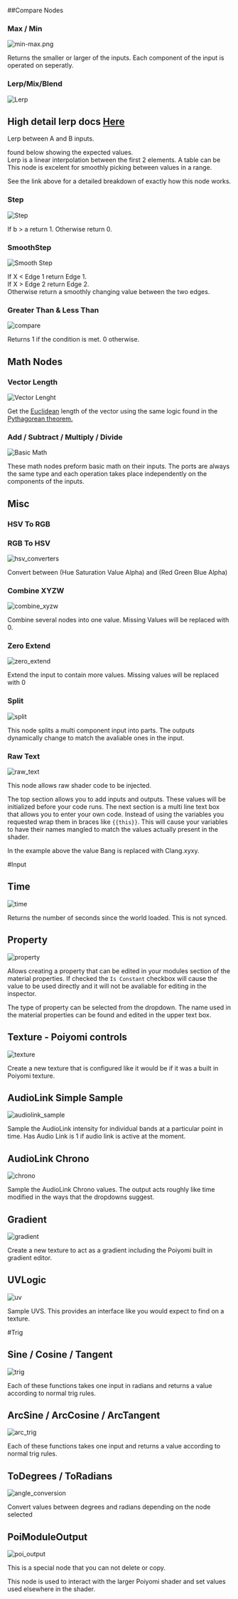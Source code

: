 ##Compare Nodes

### Max / Min
![min-max.png](node-images/min-max.png)

Returns the smaller or larger of the inputs. Each component of the input is operated on seperatly.

### Lerp/Mix/Blend
![Lerp](node-images/lerp.png)
<h2>High detail lerp docs <a href="lerp.md">Here</a></h2>

Lerp between A and B inputs.

found below showing the expected values.  
Lerp is a linear interpolation between the first 2 elements. A table can be
This node is excelent for smoothly picking between values in a range.  

See the link above for a detailed breakdown of exactly how this node works.


### Step
![Step](node-images/step.png)

If b > a return 1. Otherwise return 0.

### SmoothStep
![Smooth Step](node-images/smooth_step.png)

If X < Edge 1 return Edge 1.  
If X > Edge 2 return Edge 2.  
Otherwise return a smoothly changing value between the two edges.

### Greater Than &  Less Than 
![compare](node-images/compare.png)

Returns 1 if the condition is met. 0 otherwise. 

## Math Nodes

### Vector Length
![Vector Lenght](node-images/vector_length.png)

Get the [Euclidean](https://en.wikipedia.org/wiki/Euclidean_distance) length of
the vector using the same logic found in the
[Pythagorean theorem.](https://en.wikipedia.org/wiki/Pythagorean_theorem)


### Add / Subtract / Multiply / Divide
![Basic Math](node-images/basic-math.png)

These math nodes preform basic math on their inputs. 
The ports are always the same type and each operation takes place independently 
on the components of the inputs.

## Misc

### HSV To RGB

### RGB To HSV
![hsv_converters](node-images/hsv_converters.png)

Convert between (Hue Saturation Value Alpha) and (Red Green Blue Alpha)

### Combine XYZW
![combine_xyzw](node-images/combine_xyzw.png)

Combine several nodes into one value. Missing Values will be replaced with 0.

### Zero Extend
![zero_extend](node-images/zero_extend.png)

Extend the input to contain more values. Missing values will be replaced with
0

### Split
![split](node-images/split.png)

This node splits a multi component input into parts. The outputs dynamically change to match the avaliable 
ones in the input.

### Raw Text
![raw_text](node-images/raw_text.png)

This node allows raw shader code to be injected.  

The top section allows you to add inputs and outputs. These values will be
initialized before your code runs. The next section is a multi line text box
that allows you to enter your own code. Instead of using the variables you
requested wrap them in braces like `{{this}}`. This will cause your variables
to have their names mangled to match the values actually present in the shader.

In the example above the value Bang is replaced with Clang.xyxy.

#Input
## Time
![time](node-images/time.png)

Returns the number of seconds since the world loaded. This is not synced.

## Property
![property](node-images/property.png)

Allows creating a property that can be edited in your modules section of the
material properties.  If checked the `Is Constant` checkbox will cause the
value to be used directly and it will not be avaliable for editing in the inspector. 

The type of property can be selected from the dropdown. The name used in the
material properties can be found and edited in the upper text box.

## Texture - Poiyomi controls
![texture](node-images/texture.png)

Create a new texture that is configured like it would be if it was a built in
Poiyomi texture.

## AudioLink Simple Sample
![audiolink_sample](node-images/audiolink_sample.png)

Sample the AudioLink intensity for individual bands at a particular point in time.
Has Audio Link is 1 if audio link is active at the moment.

## AudioLink Chrono
![chrono](node-images/chrono.png)

Sample the AudioLink Chrono values. The output acts roughly like time modified in the ways that the dropdowns suggest.

## Gradient
![gradient](node-images/gradient.png)

Create a new texture to act as a gradient including the Poiyomi built in
gradient editor. 

## UVLogic
![uv](node-images/uv.png)

Sample UVS. This provides an interface like you would expect to find on a texture.

#Trig

## Sine / Cosine / Tangent
![trig](node-images/trig.png)

Each of these functions takes one input in radians and returns a value
according to normal trig rules.

## ArcSine / ArcCosine / ArcTangent

![arc_trig](node-images/arc_trig.png)

Each of these functions takes one input and returns a value
according to normal trig rules.

## ToDegrees / ToRadians
![angle_conversion](node-images/angle_conversion.png)

Convert values between degrees and radians depending on the node selected

## PoiModuleOutput
![poi_output](node-images/poi_output.png)

This is a special node that you can not delete or copy.

This node is used to interact with the larger Poiyomi shader and set values
used elsewhere in the shader. 
